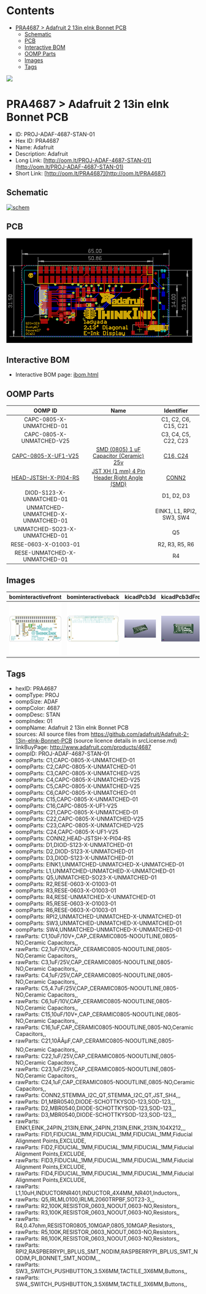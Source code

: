 



Contents
========

* [PRA4687 > Adafruit 2 13in eInk Bonnet PCB](#pra4687--adafruit-2-13in-eink-bonnet-pcb)
	* [Schematic](#schematic)
	* [PCB](#pcb)
	* [Interactive BOM](#interactive-bom)
	* [OOMP Parts](#oomp-parts)
	* [Images](#images)
	* [Tags](#tags)
  
![][im]
# PRA4687 > Adafruit 2 13in eInk Bonnet PCB

- ID: PROJ-ADAF-4687-STAN-01
- Hex ID: PRA4687
- Name: Adafruit
- Description: Adafruit
- Long Link: [http://oom.lt/PROJ-ADAF-4687-STAN-01](http://oom.lt/PROJ-ADAF-4687-STAN-01)
- Short Link: [http://oom.lt/PRA4687](http://oom.lt/PRA4687)

## Schematic
  
[![schem](eagleSchemImage.png)](eagleSchemImage.png)
## PCB
  
[![pcb](eagleImage.png)](eagleImage.png)
## Interactive BOM

- Interactive BOM page: [ibom.html](https://htmlpreview.github.io/?https://github.com/oomlout/oomlout_OOMP_projects/blob/main/PROJ-ADAF-4687-STAN-01/kicad/bom/ibom.html)

## OOMP Parts
  

|OOMP ID|Name|Identifier|
| :---: | :---: | :---: |
|CAPC-0805-X-UNMATCHED-01||C1, C2, C6, C15, C21|
|CAPC-0805-X-UNMATCHED-V25||C3, C4, C5, C22, C23|
|[CAPC-0805-X-UF1-V25](https://github.com/oomlout/oomlout_OOMP_parts/tree/main/CAPC-0805-X-UF1-V25/)|[SMD (0805) 1 uF Capacitor (Ceramic) 25v](https://github.com/oomlout/oomlout_OOMP_parts/tree/main/CAPC-0805-X-UF1-V25/)|[C16, C24](https://github.com/oomlout/oomlout_OOMP_parts/tree/main/CAPC-0805-X-UF1-V25/)|
|[HEAD-JSTSH-X-PI04-RS](https://github.com/oomlout/oomlout_OOMP_parts/tree/main/HEAD-JSTSH-X-PI04-RS/)|[JST XH (1 mm) 4 Pin Header Right Angle (SMD)](https://github.com/oomlout/oomlout_OOMP_parts/tree/main/HEAD-JSTSH-X-PI04-RS/)|[CONN2](https://github.com/oomlout/oomlout_OOMP_parts/tree/main/HEAD-JSTSH-X-PI04-RS/)|
|DIOD-S123-X-UNMATCHED-01||D1, D2, D3|
|UNMATCHED-UNMATCHED-X-UNMATCHED-01||EINK1, L1, RPI2, SW3, SW4|
|UNMATCHED-SO23-X-UNMATCHED-01||Q5|
|RESE-0603-X-O1003-01||R2, R3, R5, R6|
|RESE-UNMATCHED-X-UNMATCHED-01||R4|

## Images
  
  

|bominteractivefront|bominteractiveback|kicadPcb3d|kicadPcb3dFront|kicadPcb3dBack|eagleImage|eagleSchemImage|pcbdraw|pcbdrawback|
| :---: | :---: | :---: | :---: | :---: | :---: | :---: | :---: | :---: |
|[![bominteractivefront](bomFront_140.png)](bomFront.png)|[![bominteractiveback](bomBack_140.png)](bomBack.png)|[![kicadPcb3d](kicadPcb3d_140.png)](kicadPcb3d.png)|[![kicadPcb3dFront](kicadPcb3dFront_140.png)](kicadPcb3dFront.png)|[![kicadPcb3dBack](kicadPcb3dBack_140.png)](kicadPcb3dBack.png)|[![eagleImage](eagleImage_140.png)](eagleImage.png)|[![eagleSchemImage](eagleSchemImage_140.png)](eagleSchemImage.png)|[![pcbdraw](pcbdraw_140.png)](pcbdraw.png)|[![pcbdrawback](pcbdrawBack_140.png)](pcbdrawBack.png)|

## Tags

- hexID: PRA4687
- oompType: PROJ
- oompSize: ADAF
- oompColor: 4687
- oompDesc: STAN
- oompIndex: 01
- oompName: Adafruit 2 13in eInk Bonnet PCB
- sources: All source files from https://github.com/adafruit/Adafruit-2-13in-eInk-Bonnet-PCB (source licence details in srcLicense.md)
- linkBuyPage: http://www.adafruit.com/products/4687
- oompID: PROJ-ADAF-4687-STAN-01
- oompParts: C1,CAPC-0805-X-UNMATCHED-01
- oompParts: C2,CAPC-0805-X-UNMATCHED-01
- oompParts: C3,CAPC-0805-X-UNMATCHED-V25
- oompParts: C4,CAPC-0805-X-UNMATCHED-V25
- oompParts: C5,CAPC-0805-X-UNMATCHED-V25
- oompParts: C6,CAPC-0805-X-UNMATCHED-01
- oompParts: C15,CAPC-0805-X-UNMATCHED-01
- oompParts: C16,CAPC-0805-X-UF1-V25
- oompParts: C21,CAPC-0805-X-UNMATCHED-01
- oompParts: C22,CAPC-0805-X-UNMATCHED-V25
- oompParts: C23,CAPC-0805-X-UNMATCHED-V25
- oompParts: C24,CAPC-0805-X-UF1-V25
- oompParts: CONN2,HEAD-JSTSH-X-PI04-RS
- oompParts: D1,DIOD-S123-X-UNMATCHED-01
- oompParts: D2,DIOD-S123-X-UNMATCHED-01
- oompParts: D3,DIOD-S123-X-UNMATCHED-01
- oompParts: EINK1,UNMATCHED-UNMATCHED-X-UNMATCHED-01
- oompParts: L1,UNMATCHED-UNMATCHED-X-UNMATCHED-01
- oompParts: Q5,UNMATCHED-SO23-X-UNMATCHED-01
- oompParts: R2,RESE-0603-X-O1003-01
- oompParts: R3,RESE-0603-X-O1003-01
- oompParts: R4,RESE-UNMATCHED-X-UNMATCHED-01
- oompParts: R5,RESE-0603-X-O1003-01
- oompParts: R6,RESE-0603-X-O1003-01
- oompParts: RPI2,UNMATCHED-UNMATCHED-X-UNMATCHED-01
- oompParts: SW3,UNMATCHED-UNMATCHED-X-UNMATCHED-01
- oompParts: SW4,UNMATCHED-UNMATCHED-X-UNMATCHED-01
- rawParts: C1,10uF/10V+,CAP_CERAMIC0805-NOOUTLINE,0805-NO,Ceramic Capacitors,,
- rawParts: C2,1uF/10V,CAP_CERAMIC0805-NOOUTLINE,0805-NO,Ceramic Capacitors,,
- rawParts: C3,1uF/25V,CAP_CERAMIC0805-NOOUTLINE,0805-NO,Ceramic Capacitors,,
- rawParts: C4,1uF/25V,CAP_CERAMIC0805-NOOUTLINE,0805-NO,Ceramic Capacitors,,
- rawParts: C5,4.7uF/25V,CAP_CERAMIC0805-NOOUTLINE,0805-NO,Ceramic Capacitors,,
- rawParts: C6,1uF/10V,CAP_CERAMIC0805-NOOUTLINE,0805-NO,Ceramic Capacitors,,
- rawParts: C15,10uF/10V+,CAP_CERAMIC0805-NOOUTLINE,0805-NO,Ceramic Capacitors,,
- rawParts: C16,1uF,CAP_CERAMIC0805-NOOUTLINE,0805-NO,Ceramic Capacitors,,
- rawParts: C21,10ÃÂµF,CAP_CERAMIC0805-NOOUTLINE,0805-NO,Ceramic Capacitors,,
- rawParts: C22,1uF/25V,CAP_CERAMIC0805-NOOUTLINE,0805-NO,Ceramic Capacitors,,
- rawParts: C23,1uF/25V,CAP_CERAMIC0805-NOOUTLINE,0805-NO,Ceramic Capacitors,,
- rawParts: C24,1uF,CAP_CERAMIC0805-NOOUTLINE,0805-NO,Ceramic Capacitors,,
- rawParts: CONN2,STEMMA_I2C_QT,STEMMA_I2C_QT,JST_SH4,,,
- rawParts: D1,MBR0540,DIODE-SCHOTTKYSOD-123,SOD-123,,,
- rawParts: D2,MBR0540,DIODE-SCHOTTKYSOD-123,SOD-123,,,
- rawParts: D3,MBR0540,DIODE-SCHOTTKYSOD-123,SOD-123,,,
- rawParts: EINK1,EINK_24PIN_213IN,EINK_24PIN_213IN,EINK_213IN_104X212,,,
- rawParts: FID1,FIDUCIAL_1MM,FIDUCIAL_1MM,FIDUCIAL_1MM,Fiducial Alignment Points,EXCLUDE,
- rawParts: FID2,FIDUCIAL_1MM,FIDUCIAL_1MM,FIDUCIAL_1MM,Fiducial Alignment Points,EXCLUDE,
- rawParts: FID3,FIDUCIAL_1MM,FIDUCIAL_1MM,FIDUCIAL_1MM,Fiducial Alignment Points,EXCLUDE,
- rawParts: FID4,FIDUCIAL_1MM,FIDUCIAL_1MM,FIDUCIAL_1MM,Fiducial Alignment Points,EXCLUDE,
- rawParts: L1,10uH,INDUCTORNR401,INDUCTOR_4X4MM_NR401,Inductors,,
- rawParts: Q5,IRLML0100,IRLML2060TRPBF,SOT23-3,,,
- rawParts: R2,100K,RESISTOR_0603_NOOUT,0603-NO,Resistors,,
- rawParts: R3,100K,RESISTOR_0603_NOOUT,0603-NO,Resistors,,
- rawParts: R4,0.47ohm,RESISTOR0805_10MGAP,0805_10MGAP,Resistors,,
- rawParts: R5,100K,RESISTOR_0603_NOOUT,0603-NO,Resistors,,
- rawParts: R6,100K,RESISTOR_0603_NOOUT,0603-NO,Resistors,,
- rawParts: RPI2,RASPBERRYPI_BPLUS_SMT_NODIM,RASPBERRYPI_BPLUS_SMT_NODIM,PI_BONNET_SMT_NODIM,,,
- rawParts: SW3,,SWITCH_PUSHBUTTON_3.5X6MM,TACTILE_3X6MM,Buttons,,
- rawParts: SW4,,SWITCH_PUSHBUTTON_3.5X6MM,TACTILE_3X6MM,Buttons,,



[im]: kicadPcb3d_450.png
